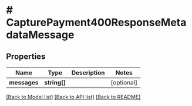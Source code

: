 # # CapturePayment400ResponseMetadataMessage

## Properties

Name | Type | Description | Notes
------------ | ------------- | ------------- | -------------
**messages** | **string[]** |  | [optional]

[[Back to Model list]](../../README.md#models) [[Back to API list]](../../README.md#endpoints) [[Back to README]](../../README.md)
